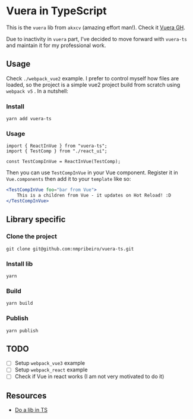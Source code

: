 # Vuera in TypeScript

This is the `vuera` lib from `akxcv` (amazing effort man!). Check it [Vuera GH](https://github.com/akxcv/vuera).

Due to inactivity in `vuera` part, I've decided to move forward with `vuera-ts` and maintain it for my professional work.

## Usage

Check `./webpack_vue2` example. I prefer to control myself how files are loaded, so the project is a simple vue2 project build from scratch using `webpack v5` .
In a nutshell:

### Install

 `yarn add vuera-ts`

### Usage

```tsx
import { ReactInVue } from "vuera-ts";
import { TestComp } from "./react_ui";

const TestCompInVue = ReactInVue(TestComp);
```

Then you can use `TestCompInVue` in your Vue component. Register it in `Vue.components` then add it to your `template` like so:

```jsx
<TestCompInVue foo="bar from Vue">
    This is a children from Vue - it updates on Hot Reload! :D
</TestCompInVue>
```

## Library specific

### Clone the project

 `git clone git@github.com:nmpribeiro/vuera-ts.git`

### Install lib

 `yarn`

### Build

 `yarn build`

### Publish

 `yarn publish`

## TODO

* [ ] Setup `webpack_vue3` example
* [ ] Setup `webpack_react` example
* [ ] Check if Vue in react works (I am not very motivated to do it)

## Resources

* [Do a lib in TS](https://itnext.io/step-by-step-building-and-publishing-an-npm-typescript-package-44fe7164964c)

